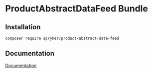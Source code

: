# ProductAbstractDataFeed Bundle

## Installation

```
composer require spryker/product-abstract-data-feed
```

## Documentation

[Documentation](https://spryker.github.io)
